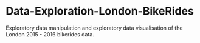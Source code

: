 # Data-Exploration-London-BikeRides
Exploratory data manipulation and exploratory data visualisation of the London 2015 - 2016 bikerides data.
